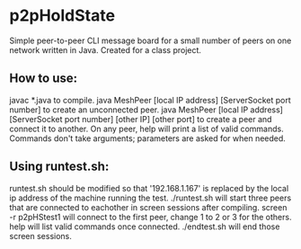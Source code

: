 # p2pHoldState
Simple peer-to-peer CLI message board for a small number of peers on one network written in Java. Created for a class project.

## How to use:
javac *.java to compile.
java MeshPeer [local IP address] [ServerSocket port number] to create an unconnected peer.
java MeshPeer [local IP address] [ServerSocket port number] [other IP] [other port] to create a peer and connect it to another.
On any peer, help will print a list of valid commands. Commands don't take arguments; parameters are asked for when needed.

## Using runtest.sh:
runtest.sh should be modified so that '192.168.1.167' is replaced by the local ip address of the machine running the test.
./runtest.sh will start three peers that are connected to eachother in screen sessions after compiling.
screen -r p2pHStest1 will connect to the first peer, change 1 to 2 or 3 for the others.
help will list valid commands once connected.
./endtest.sh will end those screen sessions.
